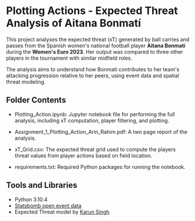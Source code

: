 # Plotting Actions - Expected Threat Analysis of Aitana Bonmatí 

This project analyses the expected threat (xT) generated by ball carries and passes from the Spanish women's national football player **Aitana Bonmatí** during the **Women's Euro 2023**. Her output was compared to three other players in the tournament with similar midfield roles. 

The analysis aims to understand how Bonmatí contributes to her team's attacking progression relative to her peers, using event data and spatial threat modeling. 

## Folder Contents 

- Plotting_Action.ipynb: Jupyter notebook file for performing the full analysis, including xT computation, player filtering, and plotting.
  
- Assignment_1_Plotting_Action_Arin_Rahim.pdf: A two page report of the analysis. 
  
- xT_Grid.csv: The expected threat grid used to compute the players threat values from player actions based on field location.
  
- requirements.txt: Required Python packages for running the notebook. 

## Tools and Libraries 
- Python 3.10.4
- [Statsbomb open event data](https://github.com/statsbomb/open-data)
- Expected Threat model by [Karun Singh](https://karun.in/blog/expected-threat.html) 
